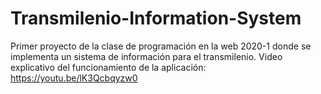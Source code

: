 # Transmilenio-Information-System
Primer proyecto de la clase de programación en la web 2020-1 donde se implementa un sistema de información para el transmilenio.
Video explicativo del funcionamiento de la aplicación: https://youtu.be/lK3Qcbqyzw0
